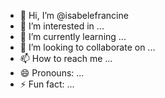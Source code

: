 - 👋 Hi, I’m @isabelefrancine
- 👀 I’m interested in ...
- 🌱 I’m currently learning ...
- 💞️ I’m looking to collaborate on ...
- 📫 How to reach me ...
- 😄 Pronouns: ...
- ⚡ Fun fact: ...

<!---
isabelefrancine/isabelefrancine is a ✨ special ✨ repository because its `README.md` (this file) appears on your GitHub profile.
You can click the Preview link to take a look at your changes.
--->
